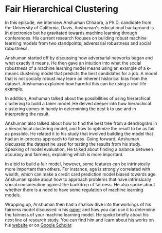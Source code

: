 # Fair Hierarchical Clustering
In this episode, we interview Anshuman Chhabra, a Ph.D. candidate from the University of California, Davis. Anshuman's educational background is in electronics but he gravitated towards machine learning through conferences. His current research focuses on building robust machine learning models from two standpoints; adversarial robustness and social robustness. 

  

Anshuman started off by discussing how adversarial networks began and what exactly it means. He then gave an intuition into what the social robustness of a machine learning model means using an example of a k-means clustering model that predicts the best candidates for a job. A model that is not socially robust may learn an inherent historical bias from the dataset. Anshuman explained how harmful this can be using a real-life example. 

  

In addition, Anshuman talked about the possibilities of using hierarchical clustering to build a fairer model. He delved deeper into how hierarchical clustering comes in handy in determining the best k to use and in interpreting the result. 

  

Anshuman also talked about how to find the best tree from a dendrogram in a hierarchical clustering model, and how to optimize the result to be as fair as possible. He related it to his study that involved building the model that had an in-process approach to fairness. Going forward, Anshuman discussed the dataset he used for testing the results from his study. Speaking of model evaluation, He talked about finding a balance between accuracy and fairness, explaining which is more important. 

  

In a bid to build a fair model, however, some features can be intrinsically more important than others. For instance, age is strongly correlated with wealth, which can make a credit card prediction model biased towards age. Anshuman spoke about how to approach problems that have intrinsically social consideration against the backdrop of fairness. He also spoke about whether there is a need to have some regulation of machine learning models. 

  

Wrapping up, Anshuman then had a shallow dive into the workings of his fairness model discussed in his [paper](https://scholar.google.com/citations?view_op=view_citation&hl=en&user=1U7Zy7sAAAAJ&citation_for_view=1U7Zy7sAAAAJ:B3FOqHPlNUQC) and how you can use it to determine the fairness of your machine learning model. He spoke briefly about his next line of research study. You can find him and learn about his works on his [website](https://www.anshumanc.com/) or on [Google Scholar](https://scholar.google.com/citations?user=1U7Zy7sAAAAJ&hl=en). 
